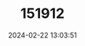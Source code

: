 ---
title: "151912"
category: "Astrophytum ornatum"
draft: false
date: 2024-02-22 13:03:51
languages:
  Spanish; Castilian: ["Algodoncillo", "Piojosa", "Liendrilla"]
---